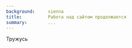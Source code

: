 ```yaml
---
background:     sienna
title:          Работа над сайтом продолжается
summary:        ...
---
```


Тружусь